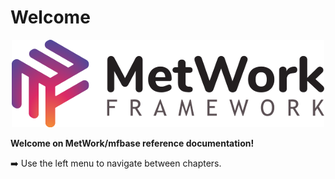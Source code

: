 # Welcome

<p align="center">
  <img src="images/big_logo.png" alt="metwork logo"/>
</p>

**Welcome on MetWork/mfbase reference documentation!**

:arrow_right: Use the left menu to navigate between chapters.
